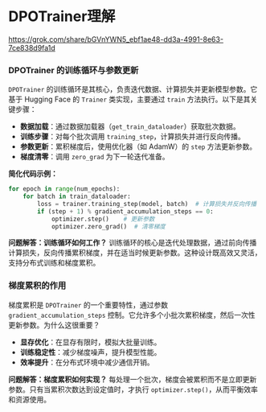 # DPOTrainer理解

https://grok.com/share/bGVnYWN5_ebf1ae48-dd3a-4991-8e63-7ce838d9fa1d


### **DPOTrainer 的训练循环与参数更新**

`DPOTrainer` 的训练循环是其核心，负责迭代数据、计算损失并更新模型参数。它基于 Hugging Face 的 `Trainer` 类实现，主要通过 `train` 方法执行。以下是其关键步骤：

- **数据加载**：通过数据加载器（`get_train_dataloader`）获取批次数据。
- **训练步骤**：对每个批次调用 `training_step`，计算损失并进行反向传播。
- **参数更新**：累积梯度后，使用优化器（如 AdamW）的 `step` 方法更新参数。
- **梯度清零**：调用 `zero_grad` 为下一轮迭代准备。

**简化代码示例：**
```python
for epoch in range(num_epochs):
    for batch in train_dataloader:
        loss = trainer.training_step(model, batch)  # 计算损失并反向传播
        if (step + 1) % gradient_accumulation_steps == 0:
            optimizer.step()    # 更新参数
            optimizer.zero_grad()  # 清零梯度
```

**问题解答：训练循环如何工作？**
训练循环的核心是迭代处理数据，通过前向传播计算损失，反向传播累积梯度，并在适当时候更新参数。这种设计既高效又灵活，支持分布式训练和梯度累积。

### **梯度累积的作用**

梯度累积是 `DPOTrainer` 的一个重要特性，通过参数 `gradient_accumulation_steps` 控制。它允许多个小批次累积梯度，然后一次性更新参数。为什么这很重要？

- **显存优化**：在显存有限时，模拟大批量训练。
- **训练稳定性**：减少梯度噪声，提升模型性能。
- **效率提升**：在分布式环境中减少通信开销。

**问题解答：梯度累积如何实现？**
每处理一个批次，梯度会被累积而不是立即更新参数。只有当累积次数达到设定值时，才执行 `optimizer.step()`，从而平衡效率和资源使用。


